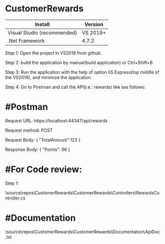 # CustomerRewards

Install                          | Version    
---------------------------------|------------
Visual Studio (recommended)      | VS 2019+
.Net Framework                   | 4.7.2

Step 1: Open the project in VS2019 from github.

Step 2: build the application by manual(build application) or Ctrl+Shift+B

Step 3: Run the application with the help of option IIS Express(top middle of the VS2019), and minimize the application.

Step 4: Go to Postman and call the API(i.e.: rewards) like sas follows:

#Postman
========
Request URL: https://localhost:44347/api/rewards

Request method: POST

Request Body: 
				{
				   "TotalAmount":123
				}

Response Body: 
				{
				    "Points": 96
				}
  

#For Code review:
=================
Step 1: 

\source\repos\CustomerRewards\CustomerRewards\Controllers\RewardsController.cs

#Documentation
==============
\source\repos\CustomerRewards\CustomerRewards\Documentation\ApiDoc.txt


